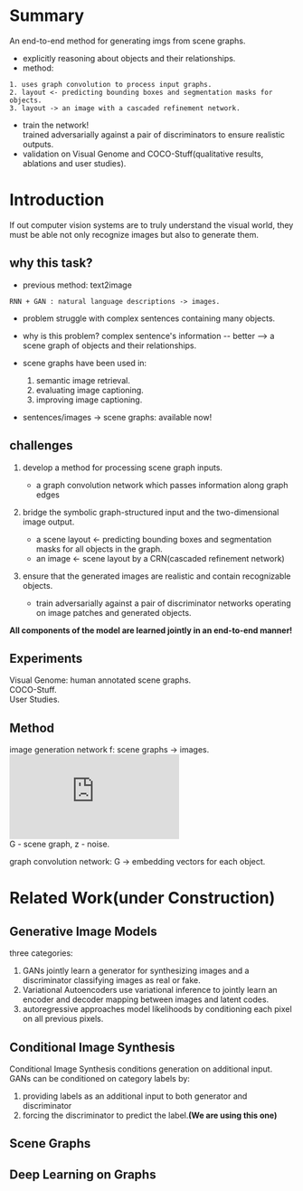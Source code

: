 
# Summary
An end-to-end method for generating imgs from scene graphs.  
* explicitly reasoning about objects and their relationships.  
* method: 
```
1. uses graph convolution to process input graphs.  
2. layout <- predicting bounding boxes and segmentation masks for objects.  
3. layout -> an image with a cascaded refinement network.  
```
  
* train the network!  
trained adversarially against a pair of discriminators to ensure realistic outputs.  
* validation
on Visual Genome and COCO-Stuff(qualitative results, ablations and user studies).  
  
# Introduction
If out computer vision systems are to truly understand the visual world, they must be able not only recognize images but also to generate them.  
  
## why this task?
* previous method: text2image
```
RNN + GAN : natural language descriptions -> images.  
```
* problem
struggle with complex sentences containing many objects.  

* why is this problem?
complex sentence's information -- better --> a scene graph of objects and their relationships.  

* scene graphs have been used in:  
  1. semantic image retrieval.  
  2. evaluating image captioning.  
  3. improving image captioning.  
  
* sentences/images -> scene graphs: available now!

## challenges
1. develop a method for processing scene graph inputs.  
    * a graph convolution network which passes information along graph edges
  
2. bridge the symbolic graph-structured input and the two-dimensional image output.  
    * a scene layout <- predicting bounding boxes and segmentation masks for all objects in the graph.  
    * an image <- scene layout by a CRN(cascaded refinement network)
  
3. ensure that the generated images are realistic and contain recognizable objects.  
    * train adversarially against a pair of discriminator networks operating on image patches and generated objects.  

**All components of the model are learned jointly in an end-to-end manner!**

##  Experiments
Visual Genome: human annotated scene graphs.   
COCO-Stuff.  
User Studies.  

## Method
image generation network f: scene graphs -> images.  
![](https://latex.codecogs.com/gif.latex?%5Cwidehat%7BI%7D%3Df%28G%2Cz%29)  
G - scene graph, z - noise.  
  
graph convolution network: G -> embedding vectors for each object.    

# Related Work(under Construction)
## Generative Image Models
three categories:  
1. GANs jointly learn a generator for synthesizing images and a discriminator classifying images as real or fake.  
2. Variational Autoencoders use variational inference to jointly learn an encoder and decoder mapping between images and latent codes.  
3. autoregressive approaches model likelihoods by conditioning each pixel on all previous pixels.  
  
## Conditional Image Synthesis
Conditional Image Synthesis conditions generation on additional input.  
GANs can be conditioned on category labels by:  
1. providing labels as an additional input to both generator and discriminator
2. forcing the discriminator to predict the label.**(We are using this one)**  

## Scene Graphs
## Deep Learning on Graphs
